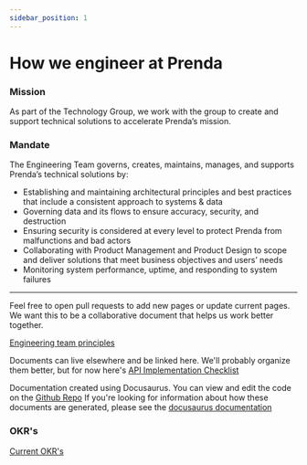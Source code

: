 ```yaml
---
sidebar_position: 1
---
```


# How we engineer at Prenda

### Mission

As part of the Technology Group, we work with the group to create and support technical solutions to accelerate Prenda’s mission.

### Mandate

The Engineering Team governs, creates, maintains, manages, and supports Prenda’s technical solutions by:

* Establishing and maintaining architectural principles and best practices that include a consistent approach to systems & data
* Governing data and its flows to ensure accuracy, security, and destruction
* Ensuring security is considered at every level to protect Prenda from malfunctions and bad actors
* Collaborating with Product Management and Product Design to scope and deliver solutions that meet business objectives and users’ needs
* Monitoring system performance, uptime, and responding to system failures

---

Feel free to open pull requests to add new pages or update current pages. We want this to be a collaborative document that helps us work better together.


[Engineering team principles](./Practices/how-we-engineer.md)


Documents can live elsewhere and be linked here. We'll probably organize them better, but for now here's
[API Implementation Checklist](https://docs.google.com/document/d/1DLZUOwNfhxwvbDENJov_ck67Nymw-GfpIy8F65WizdQ/edit#heading=h.rul7rkngdnft)

Documentation created using Docusaurus. You can view and edit the code on the [Github Repo](https://github.com/prenda-school/prenda-school.github.io)
If you're looking for information about how these documents are generated, please see the [docusaurus documentation](https://docusaurus.io/docs)

### OKR's
[Current OKR's](https://docs.google.com/spreadsheets/d/1lsh0g64wUnEY1zGZiwqIO-CIw8JIQGfi6oU-FtjkxH4/edit#gid=1651695189)
